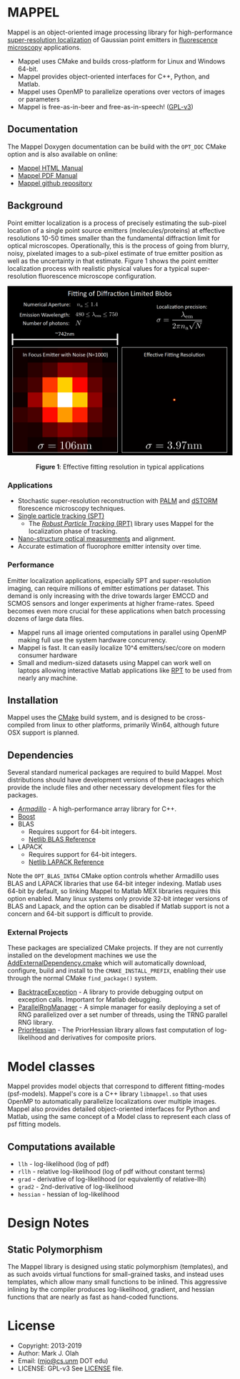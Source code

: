 # MAPPEL

Mappel is an object-oriented image processing library for high-performance [super-resolution localization](https://en.wikipedia.org/wiki/Super-resolution_microscopy#Localization_microscopy) of Gaussian point emitters in [fluorescence microscopy](https://en.wikipedia.org/wiki/Fluorescence_microscope#Sub-diffraction_techniques) applications.
* Mappel uses CMake and builds cross-platform for Linux  and Windows 64-bit.
* Mappel provides object-oriented interfaces for C++, Python, and Matlab.
* Mappel uses OpenMP to parallelize operations over vectors of images or parameters
* Mappel is free-as-in-beer and free-as-in-speech! ([GPL-v3](LICENSE))

## Documentation
The Mappel Doxygen documentation can be build with the `OPT_DOC` CMake option and is also available on online:
  * [Mappel HTML Manual](https://markjolah.github.io/Mappel/index.html)
  * [Mappel PDF Manual](https://markjolah.github.io/Mappel/pdf/Mappel-0.0.3-reference.pdf)
  * [Mappel github repository](https://github.com/markjolah/Mappel)


## Background

Point emitter localization is a process of precisely estimating the sub-pixel location of a single point source emitters (molecules/proteins) at effective resolutions 10-50 times smaller than the fundamental diffraction limit for optical microscopes.  Operationally, this is the process of going from blurry, noisy, pixelated images to a sub-pixel estimate of true emitter position as well as the uncertainty in that estimate.  Figure 1 shows the point emitter localization process with realistic physical values for a typical super-resolution fluorescence microscope configuration.

<p align="center">
<a href="https://raw.githubusercontent.com/markjolah/Mappel/master/doc/images/mappel_fitting_resolution.png" title="full size image"><img alt="Fig 1: Effective fitting resolution in typical applications" src="https://raw.githubusercontent.com/markjolah/Mappel/master/doc/images/mappel_fitting_resolution.png" width="550"/></a>

<p align="center">
<strong>Figure 1</strong>: Effective fitting resolution in typical applications
</p>
</p>

### Applications
 * Stochastic super-resolution reconstruction with [PALM](https://en.wikipedia.org/wiki/Photoactivated_localization_microscopy) and [dSTORM](https://en.wikipedia.org/wiki/Super-resolution_microscopy#Direct_stochastical_optical_reconstruction_microscopy_(dSTORM)) florescence microscopy techniques.
 * [Single particle tracking (SPT)](https://en.wikipedia.org/wiki/Single-particle_tracking)
    * The [*Robust Particle Tracking* (RPT)](https://markjolah.github.io/RPT) library uses Mappel for the localization phase of tracking.
 * [Nano-structure optical measurements][1] and alignment.
 * Accurate estimation of fluorophore emitter intensity over time.

### Performance

Emitter localization applications, especially SPT and super-resolution imaging, can require millions of emitter estimations per dataset.  This demand is only increasing with the drive towards larger EMCCD and SCMOS sensors and longer experiments at higher frame-rates.  Speed becomes even more crucial for these applications when batch processing dozens of large data files.

 * Mappel runs all image oriented computations in parallel using OpenMP making full use the system hardware concurrency.
 * Mappel is fast.  It can easily localize 10^4 emitters/sec/core on modern consumer hardware
 * Small and medium-sized datasets using Mappel can work well on laptops allowing interactive Matlab applications like [RPT](https://markjolah.github.io/RPT) to be used from nearly any machine.

## Installation
Mappel uses the [CMake](https://cmake.org/cmake/help/latest/) build system, and is designed to be cross-compiled from linux to other platforms, primarily Win64, although future OSX support is planned.


## Dependencies

Several standard numerical packages are required to build Mappel.  Most distributions should have development versions of these packages which provide the include files and
other necessary development files for the packages.

* [*Armadillo*](http://arma.sourceforge.net/docs.html) - A high-performance array library for C++.
* [Boost](http://www.boost.org/)
* BLAS
    * Requires support for 64-bit integers.
    * [Netlib BLAS Reference](http://www.netlib.org/blas/)
* LAPACK
    * Requires support for 64-bit integers.
    * [Netlib LAPACK Reference](http://www.netlib.org/lapack/)

Note the `OPT_BLAS_INT64` CMake option controls whether Armadillo uses BLAS and LAPACK libraries that use 64-bit integer indexing.
Matlab uses 64-bit by default, so linking Mappel to Matlab MEX libraries requires this option enabled.  Many linux systems only provide 32-bit integer versions of BLAS and Lapack, and the option can be disabled if Matlab support is not a concern and 64-bit support is difficult to provide.

### External Projects
These packages are specialized CMake projects.  If they are not currently installed on the development machines we use the [AddExternalDependency.cmake](https://github.com/markjolah/UncommonCMakeModules/blob/master/AddExternalDependency.cmake) which will automatically download, configure, build and install to the `CMAKE_INSTALL_PREFIX`, enabling their use through the normal CMake `find_package()` system.

- [BacktraceException](https://markjolah.github.iom/BacktraceException) - A library to provide debugging output
    on exception calls.  Important for Matlab debugging.
- [ParallelRngManager](https://markjolah.github.io/ParallelRngManager) -  A simple manager for easily deploying a set of RNG
   parallelized over a set number of threads, using the TRNG parallel RNG library.
- [PriorHessian](https:///markjolah.github.io/ParallelRngManager) - The PriorHessian library allows fast
    computation of log-likelihood and derivatives for composite priors.



# Model classes

Mappel provides model objects that correspond to different fitting-modes (psf-models).  Mappel's core is a C++ library `libmappel.so` that uses OpenMP to automatically parallelize localizations over multiple images.  Mappel also provides detailed object-oriented interfaces for Python and Matlab, using the same concept of a Model class to represent each class of psf fitting models.

## Computations available

 * `llh` - log-likelihood (log of pdf)
 * `rllh` - relative log-likelihood (log of pdf without constant terms)
 * `grad` - derivative of log-likelihood (or equivalently of relative-llh)
 * `grad2` - 2nd-derivative of log-likelihood
 * `hessian` - hessian of log-likelihood

# Design Notes
## Static Polymorphism

The Mappel library is designed using static polymorphism (templates), and as such avoids virtual functions for small-grained tasks, and instead uses templates, which allow many small functions to be inlined.  This aggressive inlining by the compiler produces log-likelihood, gradient, and hessian functions that are nearly as fast as hand-coded functions.


# License

* Copyright: 2013-2019
* Author: Mark J. Olah
* Email: (mjo@cs.unm DOT edu)
* LICENSE: GPL-v3  See [LICENSE](https://github.com/markjolah/Mappel/blob/master/LICENSE) file.


[1]: https://iopscience.iop.org/article/10.1088/1367-2630/aa5f74

